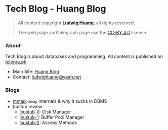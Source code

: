# Tech Blog - Huang Blog

> All content copyright [**Ludwig Huang**](https://github.com/LudwigHuang), all rights reserved.
>
> The web page and telegraph page use the [CC-BY 4.0](https://creativecommons.org/licenses/by/4.0/) license.

### About

Tech Blog is about databases and programming. All content is published on [telegra.ph](https://telegra.ph).

* Main Site: [Huang Blog](https://xn--29s704loyd.com/)
* Contact: [ludwighuang@yeah.net](mailto:ludwighuang@yeah.net)

### Blogs

* [mmap](https://telegra.ph/mmap-internals--why-it-sucks-in-DBMS-10-08): `mmap` internals & why it sucks in DBMS
* bustub review
    * [bustub-0](https://telegra.ph/bustub-0-10-16): Disk Manager
    * [bustub-1](https://telegra.ph/bustub-1-10-17): Buffer Pool Manager
    * [bustub-2](https://telegra.ph/bustub-2-10-18): Access Methods

